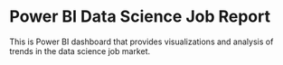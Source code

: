 # Power BI Data Science Job Report

This is Power BI dashboard that provides visualizations and analysis of trends in the data science job market.
